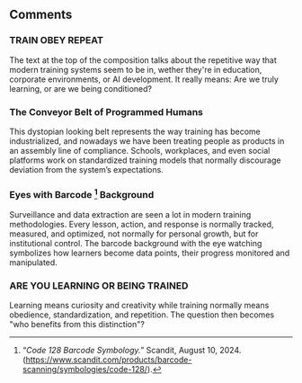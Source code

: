 ## Comments

### TRAIN OBEY REPEAT
The text at the top of the composition talks about the repetitive way that modern training systems seem to be in,
wether they're in education, corporate environments, or AI development. It really means: Are we truly learning, or are we being conditioned?

### The Conveyor Belt of Programmed Humans
This dystopian looking belt represents the way training has become industrialized, and nowadays we have been treating people as products in an assembly line of compliance.
Schools, workplaces, and even social platforms work on standardized training models that normally discourage deviation from the system’s expectations.

### Eyes with Barcode [^www.scandit.com] Background
Surveillance and data extraction are seen a lot in modern training methodologies. Every lesson, action, and response is normally tracked, measured, and optimized,
not normally for personal growth, but for institutional control. The barcode background with the eye watching symbolizes how learners become data points, their progress monitored and manipulated.

### ARE YOU LEARNING OR BEING TRAINED
Learning means curiosity and creativity while training normally means obedience, standardization, and repetition. The question then becomes "who benefits from this distinction"?



[^www.scandit.com]: “_Code 128 Barcode Symbology._” Scandit, August 10, 2024. (https://www.scandit.com/products/barcode-scanning/symbologies/code-128/).
